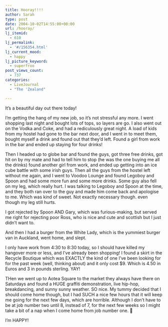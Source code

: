 ```yaml
---
title: Hooray!!!!
author: Sarah
type: post
date: 2004-10-02T14:55:00+00:00
url: /hooray/
lj_itemid:
  - 610
lj_permalink:
  - '#/156354.html'
lj_current_mood:
  - happy
lj_picture_keyword:
  - superfroo
post_views_count:
  - 737
categories:
  - LiveJournal
  - "The 'Zealand"

---
```

It&#8217;s a beautiful day out there today!

I&#8217;m getting the hang of my new job, so it&#8217;s not stressful any more. I went shopping last night and bought lots of tops, so layers are go. I also went out on the Vodka and Coke, and had a rediculously great night. A load of kids from my hostel had gone to the bar next door, and I went in to meet them, bought myself a drink and found out that they&#8217;d left. Found a girl from work in the bar and ended up staying for four drinks!

Then I headed up to globe bar and found the guys, got three free drinks, got hit on by my mate and had to tell him to stop (he was the one buying me all the drinks) found another girl from work, and ended up getting into an ice cube battle with some irish guys. Then all the guys from the hostel left without me again, and I went to Voodoo Lounge and found Legoboy and Spoon and had some more fun and some more drinks. Some guy also fell on my leg, which really hurt. I was talking to Legoboy and Spoon at the time, and they both ran over to the guy and made him come back and apologise to me. Which was kind of sweet. Not exactly necessary though. even though my leg still hurts.

I got rejected by Spoon AND Gary, which was furious-making, but served me right for rejecting poor Ross, who is nice and cute and scottish but I just didn&#8217;t want to.

And then I had a burger from the White Lady, which is the yummiest burger van in Auckland, went home, and slept.

I only have work from 4:30 to 8:30 today, so I should have killed my hangover more or less, and I&#8217;ve already been shopping! I found a skirt in the Recycle Boutique which was EXACTLY the kind of one I&#8217;ve been looking for for the past week (well, thinking about) and it only cost $9. Which is 4.50 in Euros and 3 in pounds sterling. YAY!

THen we went up to Aotea Square to the market they always have there on Saturdays and found a HUGE graffiti demonstration, live hip-hop, breakdancing, and sunny sunny weather. SO nice. My tummy decided that I should come home though, but I had SUCH a nice few hours that it will keep me going for the next few days, which are horrible. Although I don&#8217;t have to be at job number two until 8, instead of 7, for the next few weeks so I might take a bit of a nap when I come home from job number one. 🙂

I&#8217;m HAPPY!